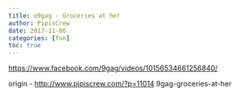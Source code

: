 ```yaml
---
title: o9gag - Groceries at her
author: PipisCrew
date: 2017-11-06
categories: [fun]
toc: true
---
```


https://www.facebook.com/9gag/videos/10156534661256840/

origin - http://www.pipiscrew.com/?p=11014 9gag-groceries-at-her